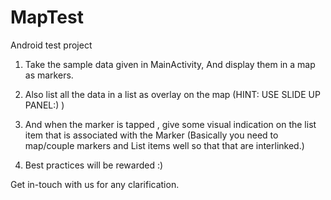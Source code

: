 # MapTest
Android test project

1. Take the sample data given in MainActivity, And display them in a map as markers.

2. Also list all the data in a list as overlay on the map (HINT: USE SLIDE UP PANEL:) )

3. And when the marker is tapped , give some visual indication on the list item that is associated with the Marker (Basically you need to map/couple markers
   and List items well so that that are interlinked.)

4. Best practices will be rewarded :)


Get in-touch with us for any clarification.